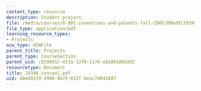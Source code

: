 ```yaml
---
content_type: resource
description: Student project.
file: /media/courses/6-901-inventions-and-patents-fall-2005/80ed911939989b75822f6eac7d042607_24398_conceal.pdf
file_type: application/pdf
learning_resource_types:
- Projects
ocw_type: OCWFile
parent_title: Projects
parent_type: CourseSection
parent_uid: c929091c-413a-12f0-1176-eb1861802dd2
resourcetype: Document
title: 24398_conceal.pdf
uid: 80ed9119-3998-9b75-822f-6eac7d042607
---
```

